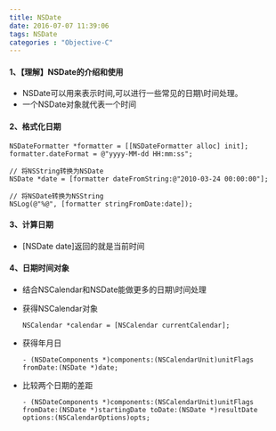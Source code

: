 ```yaml
---
title: NSDate
date: 2016-07-07 11:39:06
tags: NSDate
categories : "Objective-C"
---
```


#### 1、【理解】NSDate的介绍和使用

 *  NSDate可以用来表示时间,可以进行一些常见的日期\时间处理。
 * 一个NSDate对象就代表一个时间

#### 2、格式化日期

 ```objc
 NSDateFormatter *formatter = [[NSDateFormatter alloc] init];
 formatter.dateFormat = @"yyyy-MM-dd HH:mm:ss";

 // 将NSString转换为NSDate
 NSDate *date = [formatter dateFromString:@"2010-03-24 00:00:00"];

 // 将NSDate转换为NSString
 NSLog(@"%@", [formatter stringFromDate:date]);
```
#### 3、计算日期

 * [NSDate date]返回的就是当前时间

#### 4、日期时间对象

 * 结合NSCalendar和NSDate能做更多的日期\时间处理
 * 获得NSCalendar对象

    ```objc
    NSCalendar *calendar = [NSCalendar currentCalendar];
    ```



 * 获得年月日

    ```objc
    - (NSDateComponents *)components:(NSCalendarUnit)unitFlags fromDate:(NSDate *)date;
    ```

 * 比较两个日期的差距

    ```objc
    - (NSDateComponents *)components:(NSCalendarUnit)unitFlags fromDate:(NSDate *)startingDate toDate:(NSDate *)resultDate options:(NSCalendarOptions)opts;
    ```
